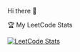  Hi there 👋

 🏆 My LeetCode Stats  

[![LeetCode Stats](https://leetcard.jacoblin.cool/Meghananamz?theme=dark)](https://leetcode.com/Meghananamz/)
